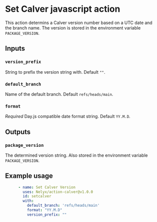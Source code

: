 # Set Calver javascript action

This action determins a Calver version number based on a UTC date and the branch name. The version is stored in the environment variable `PACKAGE_VERSION`.

## Inputs

### `version_prefix`

String to prefix the version string with. Default `""`.

### `default_branch`

Name of the default branch. Default `refs/heads/main`.

### `format`

*Required* Day.js compatible date format string. Default `YY.M.D`.

## Outputs

### `package_version`

The determined version string. Also stored in the environment variable `PACKAGE_VERSION`.  

## Example usage

```yaml
      - name: Set Calver Version
        uses: Nelyx/action-calver@v1.0.0
        id: setcalver
        with:
          default_branch: 'refs/heads/main'
          format: "YY.M.D"
          version_prefix: ""
```
